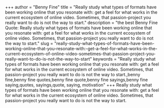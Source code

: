 +++
author = "Benny Fine"
title = "Really study what types of formats have been working online that you resonate with: get a feel for what works in the current ecosystem of online video. Sometimes, that passion-project you really want to do is not the way to start."
description = "the best Benny Fine Quote: Really study what types of formats have been working online that you resonate with: get a feel for what works in the current ecosystem of online video. Sometimes, that passion-project you really want to do is not the way to start."
slug = "really-study-what-types-of-formats-have-been-working-online-that-you-resonate-with:-get-a-feel-for-what-works-in-the-current-ecosystem-of-online-video-sometimes-that-passion-project-you-really-want-to-do-is-not-the-way-to-start"
keywords = "Really study what types of formats have been working online that you resonate with: get a feel for what works in the current ecosystem of online video. Sometimes, that passion-project you really want to do is not the way to start.,benny fine,benny fine quotes,benny fine quote,benny fine sayings,benny fine saying,quotes, sayings,quote, saying, motivation"
+++
Really study what types of formats have been working online that you resonate with: get a feel for what works in the current ecosystem of online video. Sometimes, that passion-project you really want to do is not the way to start.

